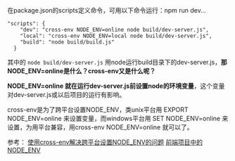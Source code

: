 
在package.json的scripts定义命令，可用以下命令运行：npm run dev...

```
"scripts": {
    "dev": "cross-env NODE_ENV=online node build/dev-server.js",
    "local": "cross-env NODE_ENV=local node build/dev-server.js",
    "build": "node build/build.js"
  }
```

其中的 `node build/dev-server.js` 用node运行build目录下的dev-server.js，**那 NODE_ENV=online是什么？cross-env又是什么呢？**

**NODE_ENV=online 就在运行dev-server.js前设置node的环境变量**，这个变量对dev-server.js或以后项目的运行有影响。

cross-env是为了跨平台设置NODE_ENV，类unix平台用 EXPORT NODE_ENV=online 来设置变量，而windows平台用 SET NODE_ENV=online 来设置，为用平台兼容，用cross-env NODE_ENV=online 就可以了。


参考：
[使用cross-env解决跨平台设置NODE_ENV的问题](https://segmentfault.com/a/1190000005811347)
[前端项目中的NODE_ENV](https://www.jianshu.com/p/6de791d77357)

